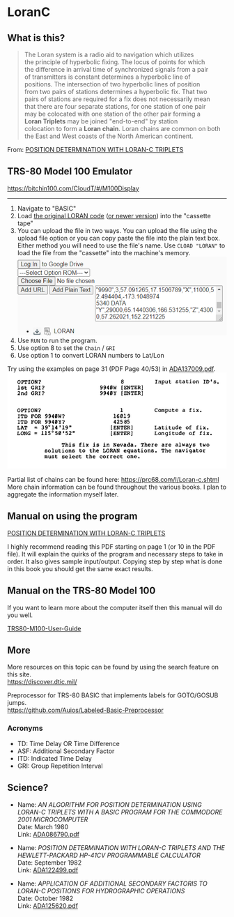 # LoranC

## What is this?
>The Loran system is a radio aid to navigation which utilizes<br>
the principle of hyperbolic fixing. The locus of points for which<br>
the difference in arrival time of synchronized signals from a pair<br>
of transmitters is constant determines a hyperbolic line of<br>
positions. The intersection of two hyperbolic lines of position<br>
from two pairs of stations determines a hyperbolic fix. That two<br>
pairs of stations are required for a fix does not necessarily mean<br>
that there are four separate stations, for one station of one pair<br>
may be colocated with one station of the other pair forming a<br>
**Loran Triplets** may be joined "end-to-end" by station<br>
colocation to form a **Loran chain**. Loran chains are common on both<br>
the East and West coasts of the North American continent.

From: [POSITION DETERMINATION WITH LORAN-C TRIPLETS](/pdfs/ADA137009.pdf)


## TRS-80 Model 100 Emulator

https://bitchin100.com/CloudT/#/M100Display

---

1. Navigate to "BASIC"
2. Load [the original LORAN code](/programs/LORAN.bas) ([or newer version](/programs/LORAN2.bas)) into the "cassette tape"
3. You can upload the file in two ways. You can upload the file using the upload file option or you can copy paste the file into the plain text box. Either method you will need to use the file's name. Use `CLOAD "LORAN"` to load the file from the "cassette" into the machine's memory.
![loran_upload.png](/images/loran_upload.png)
4. Use `RUN` to run the program.
5. Use option 8 to set the `Chain` / `GRI`
7. Use option 1 to convert LORAN numbers to Lat/Lon

Try using the examples on page 31 (PDF Page 40/53) in [ADA137009.pdf](/pdfs/ADA137009.pdf).
![loran_usage.png](/images/loran_usage.png)

Partial list of chains can be found here: https://prc68.com/I/Loran-c.shtml<br>
More chain information can be found throughout the various books. I plan to aggregate the information myself later.

## Manual on using the program

[POSITION DETERMINATION WITH LORAN-C TRIPLETS](/pdfs/ADA137009.pdf)

I highly recommend reading this PDF starting on page 1 (or 10 in the PDF file). It will explain the quirks of the program and necessary steps to take in order. It also gives sample input/output. Copying step by step what is done in this book you should get the same exact results.

## Manual on the TRS-80 Model 100
If you want to learn more about the computer itself then this manual will do you well.

[TRS80-M100-User-Guide](/pdfs/TRS80-M100-User-Guide.pdf)

## More
More resources on this topic can be found by using the search feature on this site.<br>
https://discover.dtic.mil/

Preprocessor for TRS-80 BASIC that implements labels for GOTO/GOSUB jumps.<br>
https://github.com/Auios/Labeled-Basic-Preprocessor

### Acronyms
* TD: Time Delay OR Time Difference
* ASF: Additional Secondary Factor
* ITD: Indicated Time Delay
* GRI: Group Repetition Interval

## Science?
* Name: *AN ALGORITHM FOR POSITION DETERMINATION USING LORAN-C TRIPLETS WITH A BASIC PROGRAM FOR THE COMMODORE 2001 MICROCOMPUTER*<br>
Date: March 1980<br>
Link: [ADA086790.pdf](/pdfs/ADA086790.pdf)

* Name: *POSITION DETERMINATION WITH LORAN-C TRIPLETS AND THE HEWLETT-PACKARD HP-41CV PROGRAMMABLE CALCULATOR*<br>
Date: September 1982<br>
Link: [ADA122499.pdf](/pdfs/ADA122499.pdf)

* Name: *APPLICATION OF ADDITIONAL SECONDARY FACTORIS TO LORAN-C POSITIONS FOR HYDROGRAPHIC OPERATIONS*<br>
Date: October 1982<br>
Link: [ADA125620.pdf](/pdfs/ADA125620.pdf)
